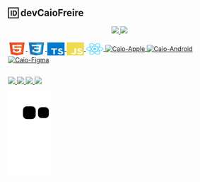 ## 🆔 devCaioFreire
<div align="center">
  <a href="https://github.com/devCaioFreire">
  <img height="180em" src="https://github-readme-stats.vercel.app/api?username=devCaioFreire&show_icons=true&theme=ocean_dark&include_all_commits=true&count_private=true"/>
  <img height="180em" src="https://github-readme-stats.vercel.app/api/top-langs/?username=devCaioFreire&layout=compact&langs_count=7&theme=ocean_dark"/>
</div>

<div style="display: inline_block">
<br>
  <img align="center" alt="Caio-HTML"    height="30" width="40" src="https://raw.githubusercontent.com/devicons/devicon/master/icons/html5/html5-original.svg">
  <img align="center" alt="Caio-CSS"     height="30" width="40" src="https://raw.githubusercontent.com/devicons/devicon/master/icons/css3/css3-original.svg">
  <img align="center" alt="Caio-Ts"      height="30" width="40" src="https://raw.githubusercontent.com/devicons/devicon/master/icons/typescript/typescript-plain.svg">
  <img align="center" alt="Caio-Js"      height="30" width="40" src="https://raw.githubusercontent.com/devicons/devicon/master/icons/javascript/javascript-plain.svg">
  <img align="center" alt="Caio-React"   height="30" width="40" src="https://raw.githubusercontent.com/devicons/devicon/master/icons/react/react-original.svg">
  <img align="center" alt="Caio-Apple"   height="30" width="40" src="https://cdn.jsdelivr.net/gh/devicons/devicon/icons/apple/apple-original.svg">
  <img align="center" alt="Caio-Android" height="30" width="40" src="https://cdn.jsdelivr.net/gh/devicons/devicon/icons/android/android-plain.svg">
  <img align="center" alt="Caio-Figma"   height="30" width="40" src="https://cdn.jsdelivr.net/gh/devicons/devicon/icons/figma/figma-original.svg">
</div>

##

<div>
  <a href=https://wa.me/5511940305233?text=Ol%C3%A1%2C+vim+atrav%C3%A9s+do+GitHub%21 target="_blank"><img  height="25" src="https://img.shields.io/badge/WhatsApp-25D366?style=for-     the-badge&logo=whatsapp&logoColor=white" target="_blank">
  </a>
  <a href="https://instagram.com/caiooff7" target="_blank"><img height="25" src="https://img.shields.io/badge/-Instagram-%23E4405F?style=for-the-badge&logo=instagram&logoColor=white" target="_blank">
  </a>
  <a href="mailto:caiohenriquefreire@icloud.com"><img height="25" src="https://img.shields.io/badge/-Gmail-%23333?style=for-the-badge&logo=gmail&logoColor=white" target="_blank">
  </a>  
  <a href="https://www.linkedin.com/in/caiofreire/" target="_blank"><img height="25" src="https://img.shields.io/badge/-LinkedIn-%230077B5?style=for-the-badge&logo=linkedin&logoColor=white" target="_blank">
  </a> 
  
 ![Snake animation](https://github.com/devCaioFreire/devCaioFreire/blob/output/github-contribution-grid-snake.svg)
  
 </div>

